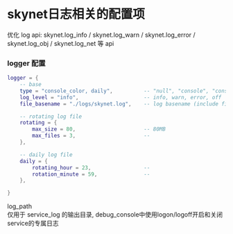 # skynet日志相关的配置项

优化 log api: skynet.log_info / skynet.log_warn / skynet.log_error / skynet.log_obj / skynet.log_net 等 api

### logger 配置
```lua
logger = {
    -- base
    type = "console_color, daily",          -- "null", "console", "console_color", "hourly", "daily", "rotating", "[console|console_color], [hourly|daily|rotating]"
    log_level = "info",                     -- info, warn, error, off
    file_basename = "./logs/skynet.log",    -- log basename (include file extension)

    -- rotating log file
    rotating = {
        max_size = 80,                      -- 80MB
        max_files = 3,                      --
    },

    -- daily log file
    daily = {
        rotating_hour = 23,                 --
        rotation_minute = 59,               --
    },

}
```

log_path   
仅用于 service_log 的输出目录, debug_console中使用logon/logoff开启和关闭service的专属日志  


